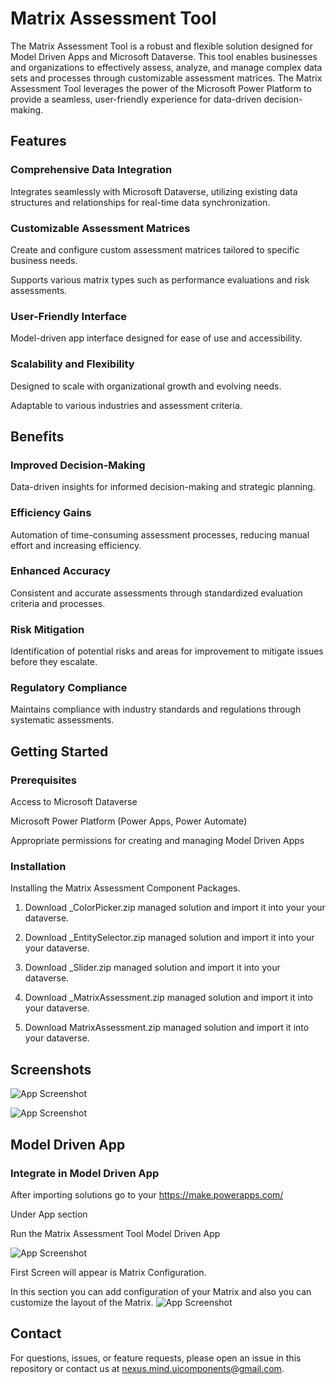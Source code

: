 
# Matrix Assessment Tool

The Matrix Assessment Tool is a robust and flexible solution designed for Model Driven Apps and Microsoft Dataverse. This tool enables businesses and organizations to effectively assess, analyze, and manage complex data sets and processes through customizable assessment matrices. The Matrix Assessment Tool leverages the power of the Microsoft Power Platform to provide a seamless, user-friendly experience for data-driven decision-making.


## Features
### Comprehensive Data Integration

Integrates seamlessly with Microsoft Dataverse, utilizing existing data structures and relationships for real-time data synchronization.

### Customizable Assessment Matrices

Create and configure custom assessment matrices tailored to specific business needs.

Supports various matrix types such as performance evaluations and risk assessments.

### User-Friendly Interface
Model-driven app interface designed for ease of use and accessibility.

### Scalability and Flexibility
Designed to scale with organizational growth and evolving needs.

Adaptable to various industries and assessment criteria.

## Benefits
### Improved Decision-Making

Data-driven insights for informed decision-making and strategic planning.

### Efficiency Gains
Automation of time-consuming assessment processes, reducing manual effort and increasing efficiency.

### Enhanced Accuracy
Consistent and accurate assessments through standardized evaluation criteria and processes.

### Risk Mitigation
Identification of potential risks and areas for improvement to mitigate issues before they escalate.

### Regulatory Compliance
Maintains compliance with industry standards and regulations through systematic assessments.

## Getting Started
### Prerequisites
Access to Microsoft Dataverse

Microsoft Power Platform (Power Apps, Power Automate)

Appropriate permissions for creating and managing Model Driven Apps

### Installation
Installing the Matrix Assessment Component Packages.

1) Download _ColorPicker.zip managed solution and import it into your your dataverse.

2) Download _EntitySelector.zip managed solution and import it into your your dataverse.

3) Download _Slider.zip managed solution and import it into your dataverse.

4) Download _MatrixAssessment.zip managed solution and import it into your dataverse.

5) Download MatrixAssessment.zip managed solution and import it into your dataverse.

## Screenshots

![App Screenshot](https://res.cloudinary.com/pakgarage/image/upload/v1718810209/image_ddqanp.png)

![App Screenshot](https://res.cloudinary.com/pakgarage/image/upload/v1718810304/Screenshot_2024-06-19_201755_mjbnlg.png)

## Model Driven App

### Integrate in Model Driven App

After importing solutions go to your https://make.powerapps.com/ 

Under App section 

Run the Matrix Assessment Tool Model Driven App

![App Screenshot](https://res.cloudinary.com/pakgarage/image/upload/v1718900353/Screenshot_2024-06-20_211759_oluuet.png)

First Screen will appear is Matrix Configuration.

In this section you can add configuration of your Matrix and also you can customize the layout of the Matrix.
 ![App Screenshot](https://res.cloudinary.com/pakgarage/image/upload/v1718900467/Screenshot_2024-06-20_212050_wahh95.png)


## Contact

For questions, issues, or feature requests, please open an issue in this repository or contact us at nexus.mind.uicomponents@gmail.com.

